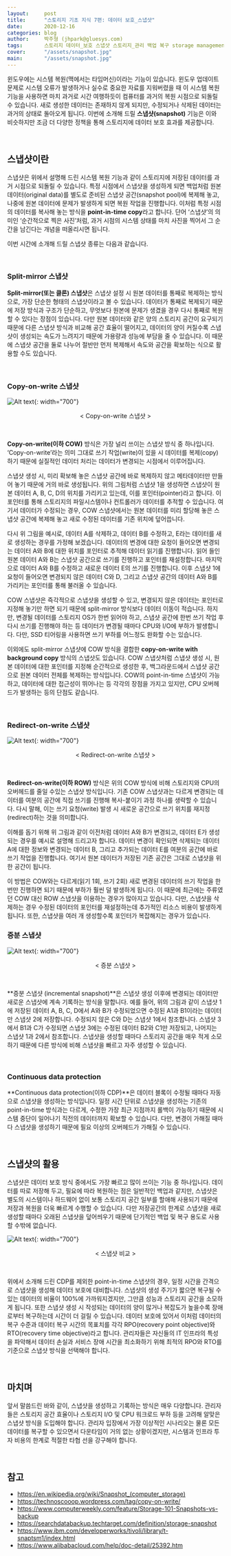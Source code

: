 ```yaml
---
layout:     post
title:      "스토리지 기초 지식 7편: 데이터 보호_스냅샷"
date:       2020-12-16
categories: blog
author:     박주형 (jhpark@gluesys.com)
tags:       스토리지 데이터_보호 스냅샷 스토리지_관리 백업 복구 storage management snapshot backup data_protection recovery RPO RTO
cover:      "/assets/snapshot.jpg"
main:       "/assets/snapshot.jpg"
---
```


윈도우에는 시스템 복원(맥에서는 타임머신)이라는 기능이 있습니다. 윈도우 업데이트 문제로 시스템 오류가 발생하거나 실수로 중요한 자료를 지워버렸을 때 이 시스템 복원 기능을 사용하면 마치 과거로 시간 여행하듯이 컴퓨터를 과거의 복원 시점으로 되돌릴 수 있습니다. 새로 생성한 데이터는 존재하지 않게 되지만, 수정되거나 삭제된 데이터는 과거의 상태로 돌아오게 됩니다. 이번에 소개해 드릴 **스냅샷(snapshot)** 기능은 이와 비슷하지만 조금 더 다양한 정책을 통해 스토리지에 데이터 보호 효과를 제공합니다.  

&nbsp;

## 스냅샷이란
  
스냅샷은 위에서 설명해 드린 시스템 복원 기능과 같이 스토리지에 저장된 데이터를 과거 시점으로 되돌릴 수 있습니다. 특정 시점에서 스냅샷을 생성하게 되면 백업처럼 원본 데이터(original data)를 별도로 준비된 스냅샷 공간(snapshot pool)에 복제해 놓고, 나중에 원본 데이터에 문제가 발생하게 되면 복원 작업을 진행합니다. 이처럼 특정 시점의 데이터를 복사해 놓는 방식을 **point-in-time copy**라고 합니다. 단어 ‘스냅샷’의 의미인 ‘순간적으로 찍은 사진’처럼, 과거 시점의 시스템 상태를 마치 사진을 찍어서 그 순간을 남긴다는 개념을 떠올리시면 됩니다.  
  
이번 시간에 소개해 드릴 스냅샷 종류는 다음과 같습니다.  
  
&nbsp;

### Split-mirror 스냅샷
  
**Split-mirror(또는 클론) 스냅샷**은 스냅샷 설정 시 원본 데이터를 통째로 복제하는 방식으로, 가장 단순한 형태의 스냅샷이라고 볼 수 있습니다. 데이터가 통째로 복제되기 때문에 저장 방식과 구조가 단순하고, 무엇보다 원본에 문제가 생겼을 경우 다시 통째로 복원할 수 있다는 장점이 있습니다. 다만 원본 데이터와 같은 양의 스토리지 공간이 요구되기 때문에 다른 스냅샷 방식과 비교해 공간 효율이 떨어지고, 데이터의 양이 커질수록 스냅샷이 생성되는 속도가 느려지기 때문에 가용량과 성능에 부담을 줄 수 있습니다. 이 때문에 스냅샷 공간을 둘로 나누어 절반만 먼저 복제해서 속도와 공간을 확보하는 식으로 활용할 수도 있습니다.  
  
&nbsp;  

### Copy-on-write 스냅샷
  
![Alt text](/assets/cow_snap.png){: width="700"}
<center>&#60; Copy-on-write 스냅샷 &#62;</center>

&nbsp;
  
**Copy-on-write(이하 COW)** 방식은 가장 널리 쓰이는 스냅샷 방식 중 하나입니다. ‘Copy-on-write’라는 의미 그대로 쓰기 작업(write)이 있을 시 데이터를 복제(copy)하기 때문에 실질적인 데이터 처리는 데이터가 변경되는 시점에서 이루어집니다.  
  
스냅샷 생성 시, 미리 확보해 놓은 스냅샷 공간에 바로 복제하지 않고 메타데이터만 만들어 놓기 때문에 거의 바로 생성됩니다. 위의 그림처럼 스냅샷 1을 생성하면 스냅샷이 원본 데이터 A, B, C, D의 위치를 가리키고 있는데, 이를 포인터(pointer)라고 합니다. 이 포인터를 통해 스토리지의 파일시스템이나 컨트롤러가 데이터를 추적할 수 있습니다. 여기서 데이터가 수정되는 경우, COW 스냅샷에서는 원본 데이터를 미리 할당해 놓은 스냅샷 공간에 복제해 놓고 새로 수정된 데이터를 기존 위치에 덮어씁니다.  
  
다시 위 그림을 예시로, 데이터 A를 삭제하고, 데이터 B를 수정하고, E라는 데이터를 새로 생성하는 경우를 가정해 보겠습니다. 데이터의 변경에 대한 요청이 들어오면 변경되는 데이터 A와 B에 대한 위치를 포인터로 추적해 데이터 읽기를 진행합니다. 읽어 들인 원본 데이터 A와 B는 스냅샷 공간으로 쓰기를 진행하고 포인터를 재설정합니다. 마지막으로 데이터 A와 B를 수정하고 새로운 데이터 E의 쓰기를 진행합니다. 이후 스냅샷 1에 요청이 들어오면 변경되지 않은 데이터 C와 D, 그리고 스냅샷 공간의 데이터 A와 B를 가리키는 포인터를 통해 불러올 수 있습니다.  
  
COW 스냅샷은 즉각적으로 스냅샷을 생성할 수 있고, 변경되지 않은 데이터는 포인터로 지정해 놓기만 하면 되기 때문에 split-mirror 방식보다 데이터 이동이 적습니다. 하지만, 변경될 데이터를 스토리지 OS가 한번 읽어야 하고, 스냅샷 공간에 한번 쓰기 작업 후 다시 쓰기를 진행해야 하는 등 데이터가 변경될 때마다 CPU와 I/O에 부하가 발생합니다. 다만, SSD 티어링을 사용하면 쓰기 부하를 어느정도 완화할 수는 있습니다.  
  
이외에도 split-mirror 스냅샷에 COW 방식을 결합한 **copy-on-write with background copy** 방식의 스냅샷도 있습니다. COW 스냅샷처럼 스냅샷 생성 시, 원본 데이터에 대한 포인터를 지정해 순간적으로 생성한 후, 백그라운드에서 스냅샷 공간으로 원본 데이터 전체를 복제하는 방식입니다. COW의 point-in-time 스냅샷이 가능하고, 데이터에 대한 접근성이 뛰어나는 등 각각의 장점을 가지고 있지만, CPU 오버헤드가 발생하는 등의 단점도 같습니다.  
  
&nbsp;

### Redirect-on-write 스냅샷
  
![Alt text](/assets/row_snap.png){: width="700"}
<center>&#60; Redirect-on-write 스냅샷 &#62;</center>
  
&nbsp;

**Redirect-on-write(이하 ROW)** 방식은 위의 COW 방식에 비해 스토리지와 CPU의 오버헤드를 줄일 수있는 스냅샷 방식입니다. 기존 COW 스냅샷과는 다르게 변경되는 데이터를 여분의 공간에 직접 쓰기를 진행해 복사-붙이기 과정 하나를 생략할 수 있습니다. 다시 말해, 이는 쓰기 요청(write) 발생 시 새로운 공간으로 쓰기 위치를 재지정(redirect)하는 것을 의미합니다.  
  
이해를 돕기 위해 위 그림과 같이 이전처럼 데이터 A와 B가 변경되고, 데이터 E가 생성되는 경우를 예시로 설명해 드리고자 합니다. 데이터 변경이 확인되면 삭제되는 데이터 A에 대한 정보와 변경되는 데이터 B, 그리고 추가되는 데이터 E를 여분의 공간에 바로 쓰기 작업을 진행합니다. 여기서 원본 데이터가 저장된 기존 공간은 그대로 스냅샷을 위한 공간이 됩니다.  
  
이 방법은 COW와는 다르게(읽기 1회, 쓰기 2회) 새로 변경된 데이터의 쓰기 작업을 한번만 진행하면 되기 때문에 부하가 훨씬 덜 발생하게 됩니다. 이 때문에 최근에는 주류였던 COW 대신 ROW 스냅샷을 이용하는 경우가 많아지고 있습니다. 다만, 스냅샷을 삭제하는 경우 수정된 데이터의 포인터를 재설정하는데 추가적인 리소스 비용이 발생하게 됩니다. 또한, 스냅샷을 여러 개 생성할수록 포인터가 복잡해지는 경우가 있습니다.  
  
### 증분 스냅샷
    
![Alt text](/assets/incremental_snap.png){: width="700"}
<center>&#60; 증분 스냅샷 &#62;</center>
  
&nbsp;

**증분 스냅샷 (incremental snapshot)**은 스냅샷 생성 이후에 변경되는 데이터만 새로운 스냅샷에 계속 기록하는 방식을 말합니다. 예를 들어, 위의 그림과 같이 스냅샷 1에 저장된 데이터 A, B, C, D에서 A와 B가 수정되었으면 수정된 A1과 B1이라는 데이터만 스냅샷 2에 저장합니다. 수정되지 않은 C와 D는 스냅샷 1에서 참조합니다. 스냅샷 3에서 B1과 C가 수정되면 스냅샷 3에는 수정된 데이터 B2와 C1만 저장되고, 나머지는 스냅샷 1과 2에서 참조합니다. 스냅샷을 생성할 때마다 스토리지 공간을 매우 적게 소모하기 때문에 다른 방식에 비해 스냅샷을 빠르고 자주 생성할 수 있습니다.  
  
&nbsp;

### Continuous data protection
  
**Continuous data protection(이하 CDP)**은 데이터 블록이 수정될 때마다 자동으로 스냅샷을 생성하는 방식입니다. 일정 시간 단위로 스냅샷을 생성하는 기존의 point-in-time 방식과는 다르게, 수정한 가장 최근 지점까지 롤백이 가능하기 때문에 시스템 중단이 일어나기 직전의 데이터까지 확보할 수 있습니다. 다만, 변경이 가해질 때마다 스냅샷을 생성하기 때문에 필요 이상의 오버헤드가 가해질 수 있습니다.  
  
&nbsp;

## 스냅샷의 활용
  
스냅샷은 데이터 보호 방식 중에서도 가장 빠르고 많이 쓰이는 기능 중 하나입니다. 데이터를 따로 저장해 두고, 필요에 따라 복원하는 점은 일반적인 백업과 같지만, 스냅샷은 별도의 시스템이나 하드웨어 없이 보통 스토리지 공간 일부를 할애해 사용되기 때문에 저장과 복원을 더욱 빠르게 수행할 수 있습니다. 다만 저장공간의 한계로 스냅샷을 새로 생성할 때마다 오래된 스냅샷을 덮어씌우기 때문에 단기적인 백업 및 복구 용도로 사용할 수밖에 없습니다.  
  
![Alt text](/assets/snap_comparison.png){: width="700"}
<center>&#60; 스냅샷 비교 &#62;</center>

&nbsp;

위에서 소개해 드린 CDP를 제외한 point-in-time 스냅샷의 경우, 일정 시간을 간격으로 스냅샷을 생성해 데이터 보호에 대비합니다. 스냅샷의 생성 주기가 짧으면 복구될 수 있는 데이터의 비율이 100%에 가까워지겠지만, 그만큼 성능과 스토리지 공간을 소모하게 됩니다. 또한 스냅샷 생성 시 작성되는 데이터의 양이 많거나 복잡도가 높을수록 장애로부터 복구하는데 시간이 더 걸릴 수 있습니다. 데이터 보호에 있어서 이처럼 데이터의 복구 수준과 데이터 복구 시간의 목표치를 각각 RPO(recovery point objective)와 RTO(recovery time objective)라고 합니다. 관리자들은 자신들의 IT 인프라의 특성을 파악해서 데이터 손실과 서비스 장애 시간을 최소화하기 위해 최적의 RPO와 RTO를 기준으로 스냅샷 방식을 선택해야 합니다.  
  
&nbsp;

## 마치며
  
앞서 말씀드린 바와 같이, 스냅샷을 생성하고 기록하는 방식은 매우 다양합니다. 관리자들은 스토리지 공간 효율이나 스토리지 I/O 및 CPU 워크로드 부하 등을 고려해 알맞은 스냅샷 방식을 도입해야 합니다. 관리자 입장에서 가장 이상적인 시나리오는 물론 모든 데이터를 복구할 수 있으면서 다운타임이 거의 없는 상황이겠지만, 시스템과 인프라 투자 비용의 한계로 적절한 타협 선을 강구해야 합니다.  
  
&nbsp;

## 참고
  
 * https://en.wikipedia.org/wiki/Snapshot_(computer_storage)
 * https://technoscooop.wordpress.com/tag/copy-on-write/
 * https://www.computerweekly.com/feature/Storage-101-Snapshots-vs-backup
 * https://searchdatabackup.techtarget.com/definition/storage-snapshot
 * https://www.ibm.com/developerworks/tivoli/library/t-snaptsm1/index.html
 * https://www.alibabacloud.com/help/doc-detail/25392.htm


